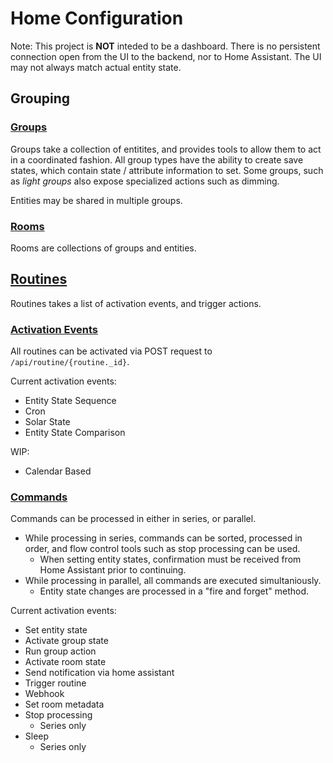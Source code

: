 # Home Configuration

Note: This project is **NOT** inteded to be a dashboard. There is no persistent connection open from the UI to the backend, nor to Home Assistant. The UI may not always match actual entity state.

## Grouping

### [Groups](docs/groups.md)

Groups take a collection of entitites, and provides tools to allow them to act in a coordinated fashion. All group types have the ability to create save states, which contain state / attribute information to set. Some groups, such as *light groups* also expose specialized actions such as dimming.

Entities may be shared in multiple groups.

### [Rooms](docs/room.md)

Rooms are collections of groups and entities.

## [Routines](docs/routine.md)

Routines takes a list of activation events, and trigger actions.

### [Activation Events](docs/routines-activate.md)

All routines can be activated via POST request to `/api/routine/{routine._id}`.

Current activation events:

- Entity State Sequence
- Cron
- Solar State
- Entity State Comparison

WIP:

- Calendar Based

### [Commands](docs/routine-command.md)

Commands can be processed in either in series, or parallel.

- While processing in series, commands can be sorted, processed in order, and flow control tools such as stop processing can be used.
  - When setting entity states, confirmation must be received from Home Assistant prior to continuing.
- While processing in parallel, all commands are executed simultaniously.
  - Entity state changes are processed in a "fire and forget" method.

Current activation events:

- Set entity state
- Activate group state
- Run group action
- Activate room state
- Send notification via home assistant
- Trigger routine
- Webhook
- Set room metadata
- Stop processing
  - Series only
- Sleep
  - Series only
